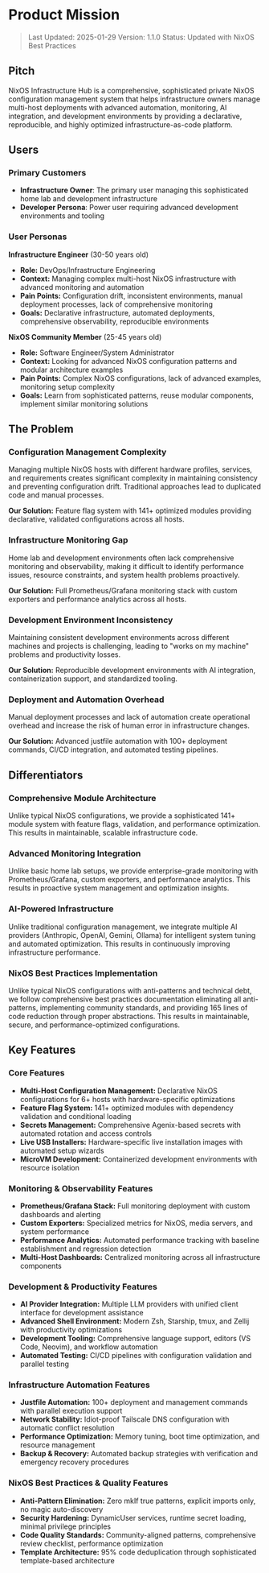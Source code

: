 # Product Mission

> Last Updated: 2025-01-29
> Version: 1.1.0
> Status: Updated with NixOS Best Practices

## Pitch

NixOS Infrastructure Hub is a comprehensive, sophisticated private NixOS configuration management system that helps infrastructure owners manage multi-host deployments with advanced automation, monitoring, AI integration, and development environments by providing a declarative, reproducible, and highly optimized infrastructure-as-code platform.

## Users

### Primary Customers

- **Infrastructure Owner**: The primary user managing this sophisticated home lab and development infrastructure
- **Developer Persona**: Power user requiring advanced development environments and tooling

### User Personas

**Infrastructure Engineer** (30-50 years old)

- **Role:** DevOps/Infrastructure Engineering
- **Context:** Managing complex multi-host NixOS infrastructure with advanced monitoring and automation
- **Pain Points:** Configuration drift, inconsistent environments, manual deployment processes, lack of comprehensive monitoring
- **Goals:** Declarative infrastructure, automated deployments, comprehensive observability, reproducible environments

**NixOS Community Member** (25-45 years old)

- **Role:** Software Engineer/System Administrator
- **Context:** Looking for advanced NixOS configuration patterns and modular architecture examples
- **Pain Points:** Complex NixOS configurations, lack of advanced examples, monitoring setup complexity
- **Goals:** Learn from sophisticated patterns, reuse modular components, implement similar monitoring solutions

## The Problem

### Configuration Management Complexity

Managing multiple NixOS hosts with different hardware profiles, services, and requirements creates significant complexity in maintaining consistency and preventing configuration drift. Traditional approaches lead to duplicated code and manual processes.

**Our Solution:** Feature flag system with 141+ optimized modules providing declarative, validated configurations across all hosts.

### Infrastructure Monitoring Gap

Home lab and development environments often lack comprehensive monitoring and observability, making it difficult to identify performance issues, resource constraints, and system health problems proactively.

**Our Solution:** Full Prometheus/Grafana monitoring stack with custom exporters and performance analytics across all hosts.

### Development Environment Inconsistency

Maintaining consistent development environments across different machines and projects is challenging, leading to "works on my machine" problems and productivity losses.

**Our Solution:** Reproducible development environments with AI integration, containerization support, and standardized tooling.

### Deployment and Automation Overhead

Manual deployment processes and lack of automation create operational overhead and increase the risk of human error in infrastructure changes.

**Our Solution:** Advanced justfile automation with 100+ deployment commands, CI/CD integration, and automated testing pipelines.

## Differentiators

### Comprehensive Module Architecture

Unlike typical NixOS configurations, we provide a sophisticated 141+ module system with feature flags, validation, and performance optimization. This results in maintainable, scalable infrastructure code.

### Advanced Monitoring Integration

Unlike basic home lab setups, we provide enterprise-grade monitoring with Prometheus/Grafana, custom exporters, and performance analytics. This results in proactive system management and optimization insights.

### AI-Powered Infrastructure

Unlike traditional configuration management, we integrate multiple AI providers (Anthropic, OpenAI, Gemini, Ollama) for intelligent system tuning and automated optimization. This results in continuously improving infrastructure performance.

### NixOS Best Practices Implementation

Unlike typical NixOS configurations with anti-patterns and technical debt, we follow comprehensive best practices documentation eliminating all anti-patterns, implementing community standards, and providing 165 lines of code reduction through proper abstractions. This results in maintainable, secure, and performance-optimized configurations.

## Key Features

### Core Features

- **Multi-Host Configuration Management:** Declarative NixOS configurations for 6+ hosts with hardware-specific optimizations
- **Feature Flag System:** 141+ optimized modules with dependency validation and conditional loading
- **Secrets Management:** Comprehensive Agenix-based secrets with automated rotation and access controls
- **Live USB Installers:** Hardware-specific live installation images with automated setup wizards
- **MicroVM Development:** Containerized development environments with resource isolation

### Monitoring & Observability Features

- **Prometheus/Grafana Stack:** Full monitoring deployment with custom dashboards and alerting
- **Custom Exporters:** Specialized metrics for NixOS, media servers, and system performance
- **Performance Analytics:** Automated performance tracking with baseline establishment and regression detection
- **Multi-Host Dashboards:** Centralized monitoring across all infrastructure components

### Development & Productivity Features

- **AI Provider Integration:** Multiple LLM providers with unified client interface for development assistance
- **Advanced Shell Environment:** Modern Zsh, Starship, tmux, and Zellij with productivity optimizations
- **Development Tooling:** Comprehensive language support, editors (VS Code, Neovim), and workflow automation
- **Automated Testing:** CI/CD pipelines with configuration validation and parallel testing

### Infrastructure Automation Features

- **Justfile Automation:** 100+ deployment and management commands with parallel execution support
- **Network Stability:** Idiot-proof Tailscale DNS configuration with automatic conflict resolution
- **Performance Optimization:** Memory tuning, boot time optimization, and resource management
- **Backup & Recovery:** Automated backup strategies with verification and emergency recovery procedures

### NixOS Best Practices & Quality Features

- **Anti-Pattern Elimination:** Zero mkIf true patterns, explicit imports only, no magic auto-discovery
- **Security Hardening:** DynamicUser services, runtime secret loading, minimal privilege principles
- **Code Quality Standards:** Community-aligned patterns, comprehensive review checklist, performance optimization
- **Template Architecture:** 95% code deduplication through sophisticated template-based architecture
